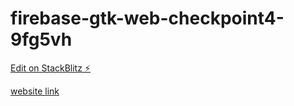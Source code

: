 # firebase-gtk-web-checkpoint4-9fg5vh

[Edit on StackBlitz ⚡️](https://stackblitz.com/edit/firebase-gtk-web-checkpoint4-yyzdzr?file=index.html)

[website link](https://firebase-gtk-web-checkpoint4-yyzdzr.stackblitz.io/About.html)
